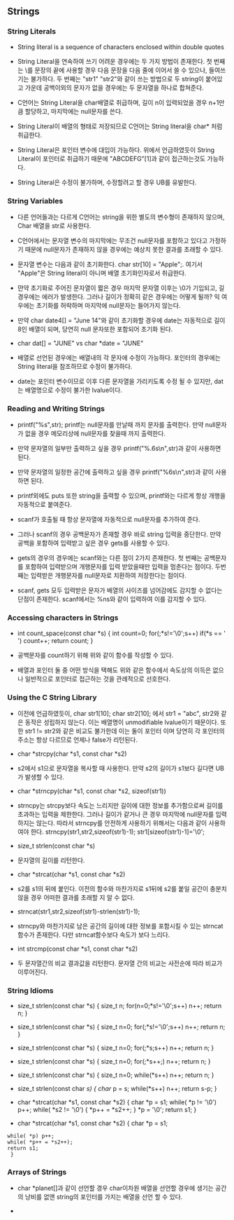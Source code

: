 ## Strings ##

### String Literals

   - String literal is a sequence of characters enclosed within double quotes

   - String Literal을 연속하여 쓰기 어려운 경우에는 두 가지 방법이 존재한다. 첫 번째는 \를 문장의 끝에 사용할 경우 다음 문장을 다음 줄에 이어서 쓸 수 있으나, 들여쓰기는 불가하다. 두 번째는 "str1" "str2"와 같이 쓰는 방법으로 두 string이 붙어있고 가운데 공백이외의 문자가 없을 경우에는 두 문자열을 하나로 합쳐준다.

   - C언어는 String Literal을 char배열로 취급하며, 길이 n이 입력되었을 경우 n+1만큼 할당하고, 마지막에는 null문자를 쓴다.

   - String Literal이 배열의 형태로 저장되므로 C언어는 String literal을 char* 처럼 취급한다.

   - String Literal은 포인터 변수에 대입이 가능하다. 위에서 언급하였듯이 String Literal이 포인터로 취급하기 때문에 "ABCDEFG"[1]과 같이 접근하는것도 가능하다.

   - String Literal은 수정이 불가하며, 수정할려고 할 경우 UB를 유발한다.

### String Variables

   - 다른 언어들과는 다르게 C언어는 string을 위한 별도의 변수형이 존재하지 않으며, Char 배열을 str로 사용한다.

   - C언어에서는 문자열 변수의 마지막에는 무조건 null문자를 포함하고 있다고 가정하기 때문에 null문자가 존재하지 않을 경우에는 예상치 못한 결과를 초래할 수 있다.

   - 문자열 변수는 다음과 같이 초기화한다. char str[10] = "Apple";. 여기서 "Apple"은 String literal이 아니며 배열 초기화인자로서 취급한다.

   - 먄약 초기화로 주어진 문자열이 짧은 경우 마지막 문자열 이후는 \0가 기입되고, 길 경우에는 에러가 발생한다. 그러나 길이가 정확히 같은 경우에는 어떻게 될까? 익 여우에는 초기화를 허락하며 마지막에 null문자는 들어가지 않는다.

   - 만약 char date4[] = "June 14"와 같이 초기화할 경우에 date는 자동적으로 길이 8인 배열이 되며, 당연히 null 문자또한 포함되어 초기화 된다.

   - char dat[] = "JUNE" vs char *date = "JUNE"

   - 배열로 선언된 경우에는 배열내의 각 문자에 수정이 가능하다. 포인터의 경우에는 String literal을 참조하므로 수정이 불가하다.

   - date는 포인터 변수이므로 이후 다른 문자열을 가리키도록 수정 될 수 있지만, dat는 배열명으로 수정이 불가한 lvalue이다.


### Reading and Writing Strings

   - printf("%s",str); printf는 null문자를 만날때 까지 문자를 출력한다. 만약 null문자가 없을 경우 메모리상에 null문자를 찾을때 까지 출력한다. 

   - 만약 문자열의 일부만 출력하고 싶을 경우 printf("%.6s\n",str)과 같이 사용하면 된다. 

   - 만약 문자열의 일정한 공간에 출력하고 싶을 경우 printf("%6s\n",str)과 같이 사용하면 된다. 

   - printf외에도 puts 또한 string을 출력할 수 있으며, printf와는 다르게 항상 개행을 자동적으로 붙여준다.

   - scanf가 호출될 때 항상 문자열에 자동적으로 null문자를 추가하여 준다.

   - 그러나 scanf의 경우 공백문자가 존재할 경우 바로 string 입력을 중단한다. 만약 공백을 포함하여 입력받고 싶은 경우 gets를 사용할 수 있다.

   - gets의 경우의 경우에는 scanf와는 다른 점이 2가지 존재한다. 첫 번째는 공백문자를 포함하여 입력받으며 개행문자를 입력 받았을때만 입력을 멈춘다는 점이다. 두번째는 입력받은 개행문자를 null문자로 치환하여 저장한다는 점이다.

   - scanf, gets 모두 입력받은 문자가 배열의 사이즈를 넘어감에도 감지할 수 없다는 단점이 존재한다. scanf에서는 %ns와 같이 입력하여 이를 감지할 수 있다.

### Accessing characters in Strings

   - int count_space(const char *s)
     {
	int count=0;
	for(;*s!='\0';s++)
	if(*s == ' ') count++;
	return count;
     }

   - 공백문자를 count하기 위해 위와 같이 함수를 작성할 수 있다.

   - 배열과 포인터 둘 중 어떤 방식을 택해도 위와 같은 함수에서 속도상의 이득은 없으나 일반적으로 포인터로 접근하는 것을 관례적으로 선호한다.


### Using the C String Library

   - 이전에 언급하였듯이, char str1[10]; char str2[10]; 에서 str1 = "abc", str2와 같은 동작은 성립하지 않는다. 이는 배열명이 unmodifiable lvalue이기 때문이다. 또한 str1 != str2와 같은 비교도 불가한데 이는 둘이 포인터 이며 당연히 각 포인터의 주소는 항상 다르므로 언제나 false가 리턴된다.
   
   - char *strcpy(char *s1, const char *s2)  
   - s2에서 s1으로 문자열을 복사할 때 사용한다. 만약 s2의 길이가 s1보다 길다면 UB가 발생할 수 있다. 

   - char *strncpy(char *s1, const char *s2, sizeof(str1))
   - strncpy는 strcpy보다 속도는 느리지만 길이에 대한 정보를 추가함으로써 길이를 초과하는 입력을 제한한다. 그러나 길이가 같거나 큰 경우 마지막에 null문자를 입력하지는 않는다. 따라서 strncpy를 안전하게 사용하기 위해서는 다음과 같이 사용하여야 한다. strncpy(str1,str2,sizeof(str1)-1); str1[sizeof(str1)-1]='\0'; 

   - size_t strlen(const char *s)
   - 문자열의 길이를 리턴한다.

   - char *strcat(char *s1, const char *s2)
   - s2를 s1의 뒤에 붙인다. 이전의 함수와 마찬가지로 s1뒤에 s2를 붙일 공간이 충분치 않을 경우 어떠한 결과를 초래할 지 알 수 없다.

   - strncat(str1,str2,sizeof(str1)-strlen(str1)-1);
   - strncpy와 마찬가지로 남은 공간의 길이에 대한 정보를 포함시킬 수 있는 strncat함수가 존재한다. 다만 strncat함수보다 속도가 보다 느리다.

   - int strcmp(const char *s1, const char *s2)
   - 두 문자열간의 비교 결과값을 리턴한다. 문자열 간의 비교는 사전순에 따라 비교가 이루어진다.

### String Idioms

   - size_t strlen(const char *s) {
	size_t n;
	for(n=0;*s!='\0';s++) n++;
	return n;
     }

   - size_t strlen(const char *s) {
	size_t n=0;
	for(;*s!='\0';s++) n++;
	return n;
     }

   - size_t strlen(const char *s) {
	size_t n=0;
	for(;*s;s++) n++;
	return n;
     }

   - size_t strlen(const char *s) {
	size_t n=0;
	for(;*s++;) n++;
	return n;
     }

   - size_t strlen(const char *s) {
	size_t n=0;
	while(*s++) n++;
	return n;
     }

   - size_t strlen(const char *s) {
	char* p = s;
	while(*s++) n++;
	return s-p;
     }

   - char *strcat(char *s1, const char *s2)
     {
	char *p = s1;
	while( *p != '\0') p++;
	while( *s2 != '\0') {
	       *p++ = *s2++;
	}
	*p = '\0';
	return s1;
     }

   - char *strcat(char *s1, const char *s2)
     {
	char *p = s1;

	while( *p) p++;
	while( *p++ = *s2++);
	return s1;
     }

### Arrays of Strings

   - char *planet[]과 같이 선언할 경우 char이차원 배열을 선언할 경우에 생기는 공간의 낭비를 없앤 string의 포인터를 가지는 배열을 선언 할 수 있다.

   - 